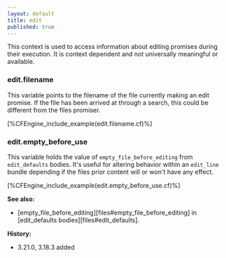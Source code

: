 ```yaml
---
layout: default
title: edit
published: true
---
```


This context is used to access information about editing promises during
their execution. It is context dependent and not universally meaningful or
available.

### edit.filename

This variable points to the filename of the file currently making an
edit promise. If the file has been arrived at through a search, this
could be different from the files promiser.

[%CFEngine_include_example(edit.filename.cf)%]

### edit.empty_before_use

This variable holds the value of `empty_file_before_editing` from
`edit_defaults` bodies. It's useful for altering behavior within an `edit_line`
bundle depending if the files prior content will or won't have any effect.

[%CFEngine_include_example(edit.empty_before_use.cf)%]

**See also:**

* [empty_file_before_editing][files#empty_file_before_editing] in [edit_defaults bodies][files#edit_defaults].

**History:**

* 3.21.0, 3.18.3 added
